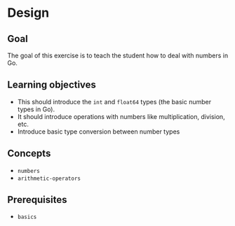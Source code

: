 # Design

## Goal

The goal of this exercise is to teach the student how to deal with numbers in Go.

## Learning objectives

- This should introduce the `int` and `float64` types (the basic number types in Go).
- It should introduce operations with numbers like multiplication, division, etc.
- Introduce basic type conversion between number types

## Concepts

- `numbers`
- `arithmetic-operators`

## Prerequisites

- `basics`
